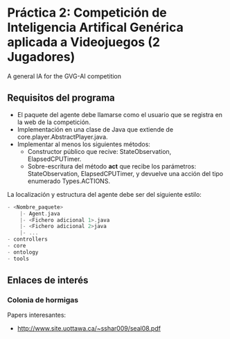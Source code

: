 # Práctica 2: Competición de Inteligencia Artifical Genérica aplicada a Videojuegos (2 Jugadores)

A general IA for the GVG-AI competition


## Requisitos del programa

* El paquete del agente debe llamarse como el usuario que se registra en la web de la competición.
* Implementación en una clase de Java que extiende de core.player.AbstractPlayer.java.
* Implementar al menos los siguientes métodos:
	+ Constructor público que recive: StateObservation, ElapsedCPUTimer.
	+ Sobre-escritura del método __act__ que recibe los parámetros: StateObservation, ElapsedCPUTimer, y devuelve una acción del tipo enumerado Types.ACTIONS.

La localización y estructura del agente debe ser del siguiente estilo:

```groovy
- <Nombre_paquete>
	|- Agent.java
	|- <Fichero adicional 1>.java
	|- <Fichero adicional 2>java
	|- ...
- controllers
- core
- ontology
- tools
```
	
## Enlaces de interés
### Colonia de hormigas
Papers interesantes:
* http://www.site.uottawa.ca/~sshar009/seal08.pdf
